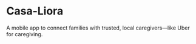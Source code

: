 # Casa-Liora
A mobile app to connect families with trusted, local caregivers—like Uber for caregiving.
